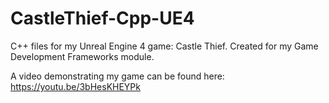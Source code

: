 # CastleThief-Cpp-UE4
C++ files for my Unreal Engine 4 game: Castle Thief. Created for my Game Development Frameworks module.

A video demonstrating my game can be found here: https://youtu.be/3bHesKHEYPk

